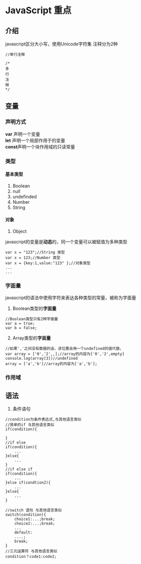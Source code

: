 # JavaScript 重点
## 介绍
javascript区分大小写，使用Unicode字符集
注释分为2种
```
//单行注释

/*
多
行
注
释
*/
```
## 变量
### 声明方式

**var** 声明一个变量<br>
**let** 声明一个局部作用于的变量<br>
**const**声明一个块作用域的只读常量<br>

### 类型
#### 基本类型
1. Boolean
2. null
3. undefinded
4. Number
5. String
#### 对象
1. Object

javascript的变量是**动态**的，同一个变量可以被赋值为多种类型
```
var x = "123";//String 类型
var x = 123;//Number 类型
var x = {key:1,value:"123" };//对象类型
...
...
```
### 字面量
javascript的语法中使用字符来表达各种类型的常量，被称为字面量
1. Boolean类型的**字面量**
```
//Boolean类型只有2种字面量
var a = true;
var b = false;
```

2. Array类型的**字面量**
```
//如果','之间没有数据的话，该位置会用一个undefined的值代替。
var array = ['0','2',,];//array的内容为['0','2',empty]
console.log(array[3])//undefined
array = ['a','b']//array的内容为['a','b'];
```

### 作用域
## 语法

1. 条件语句
```
//condition为条件表达式,与其他语言类似
//简单的if 与其他语言类似
if(condition){

}
//if else
if(condition){
    ...
}else{
    ...
}
//if else if
if(condition){
    ...
}else if(condtion2){
    ...
}else{
    ...
}

//switch 语句 与其他语言类似
switch(condition){
    choice1:...;break;
    choice2:...;break;
    ...
    default:
    ....;
    break;
}
//三元运算符 与其他语言类似
condition？code1:code2;
```